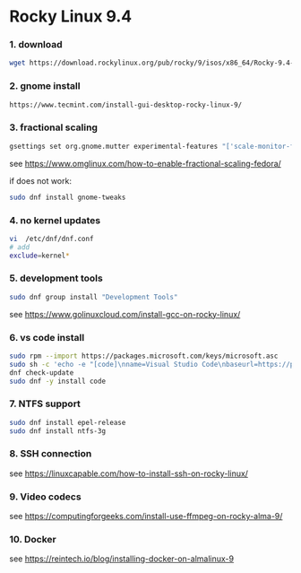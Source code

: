 # Rocky Linux 9.4

### 1. download
```sh
wget https://download.rockylinux.org/pub/rocky/9/isos/x86_64/Rocky-9.4-x86_64-minimal.iso
```

### 2. gnome install
```sh
https://www.tecmint.com/install-gui-desktop-rocky-linux-9/
```

### 3. fractional scaling
```sh
gsettings set org.gnome.mutter experimental-features "['scale-monitor-framebuffer']"
```
see https://www.omglinux.com/how-to-enable-fractional-scaling-fedora/

if does not work:
```sh
sudo dnf install gnome-tweaks 
```

### 4. no kernel updates
```sh
vi  /etc/dnf/dnf.conf
# add
exclude=kernel*
```

### 5. development tools

```sh
sudo dnf group install "Development Tools"
```
see https://www.golinuxcloud.com/install-gcc-on-rocky-linux/

### 6. vs code install
```sh
sudo rpm --import https://packages.microsoft.com/keys/microsoft.asc
sudo sh -c 'echo -e "[code]\nname=Visual Studio Code\nbaseurl=https://packages.microsoft.com/yumrepos/vscode\nenabled=1\ngpgcheck=1\ngpgkey=https://packages.microsoft.com/keys/microsoft.asc" > /etc/yum.repos.d/vscode.repo'
dnf check-update
sudo dnf -y install code
```

### 7. NTFS support
```sh
sudo dnf install epel-release
sudo dnf install ntfs-3g
```

### 8. SSH connection
see https://linuxcapable.com/how-to-install-ssh-on-rocky-linux/

### 9. Video codecs
see https://computingforgeeks.com/install-use-ffmpeg-on-rocky-alma-9/

### 10. Docker
see https://reintech.io/blog/installing-docker-on-almalinux-9
